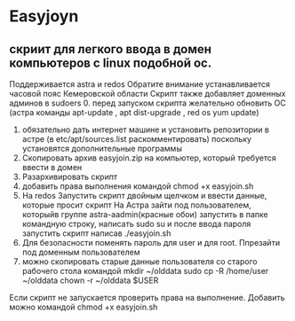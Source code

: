 # Easyjoyn
## скриит для легкого ввода в домен компьютеров с linux подобной ос.
Поддерживается astra и redos
Обратите внимание устанавливается часовой пояс Кемеровской области
Скрипт также добавляет доменных админов в sudoers
0. перед запуском скрипта желательно обновить ОС (астра команды apt-update , apt dist-upgrade , red os yum update)
1. обязательно дать интернет машине и установить репозитории в астре (в etc/apt/sources.list раскомментировать) поскольку установятся дополнительные программы
2. Скопировать архив easyjoin.zip на компьютер, который требуется ввести в домен
3. Разархивировать скрипт
4. добавить права выполнения командой chmod +x easyjoin.sh
5. На redos Запустить скрипт двойным щелчком и ввести данные, которые просит скрипт
   На Астра зайти под пользователем, которыйв группе astra-aadmin(красные обои) запустить в папке командную строку, написать sudo su и после ввода пароля запустить скрипт написав ./easyjoin.sh
6. Для безопасности поменять пароль для user и для root. Ппрезайти под доменным пользователем
7. можно скопировать старые данные пользователя со старого рабочего стола командой  mkdir ~/olddata sudo cp -R /home/user ~/olddata chown -r ~/olddata $USER

Если скрипт не запускается проверить права на выполнение. Добавить можно командой chmod +x easyjoin.sh
